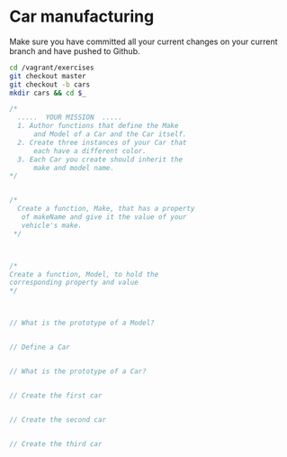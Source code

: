 # Car manufacturing

Make sure you have committed all your current changes on your current branch and have pushed to Github.

```bash
cd /vagrant/exercises
git checkout master
git checkout -b cars
mkdir cars && cd $_
```

```js
/*
  .....  YOUR MISSION  .....
  1. Author functions that define the Make
      and Model of a Car and the Car itself.
  2. Create three instances of your Car that
      each have a different color.
  3. Each Car you create should inherit the
      make and model name.
*/


/*
  Create a function, Make, that has a property
   of makeName and give it the value of your
   vehicle's make.
 */



/*
Create a function, Model, to hold the 
corresponding property and value
*/



// What is the prototype of a Model?


// Define a Car


// What is the prototype of a Car?


// Create the first car


// Create the second car


// Create the third car

```